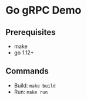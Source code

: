 # Go gRPC Demo

## Prerequisites

* make
* go 1.12+

## Commands

* Build: `make build`
* Run: `make run`
